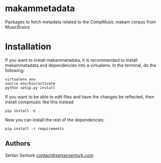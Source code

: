 # makammetadata
Packages to fetch metadata related to the CompMusic makam corpus from MusicBrainz

Installation
============

If you want to install makammetadata, it is recommended to install makammetadata and dependencies into a virtualenv. In the terminal, do the following:

    virtualenv env
    source env/bin/activate
    python setup.py install

If you want to be able to edit files and have the changes be reflected, then
install compmusic like this instead

    pip install -e .

Now you can install the rest of the dependencies:

    pip install -r requirements

Authors
-------
Sertan Senturk
contact@sertansenturk.com
